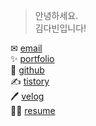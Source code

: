 > 안녕하세요.  
> 김다빈입니다!  

✉    [email](alalekqls22@naver.com)  
✨   [portfolio](https://abundant-playground-8c8.notion.site/ce7fca1d4f564e74b696db7d3c4467e3)  
🍃   [github](https://github.com/dabinKim-0318)  
✍   [tistory](https://dabin-kim.tistory.com/)  
🖊    [velog](https://velog.io/@dabin)  
🙋‍♀️    [resume](https://github.com/dabinKim-0318/Resume)
